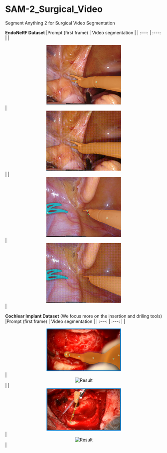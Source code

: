 # SAM-2_Surgical_Video
Segment Anything 2 for Surgical Video Segmentation

**EndoNeRF Dataset**
|Prompt (first frame) | Video segmentation |
| :---: | :---: |
|<div align=center><img src="https://github.com/AngeLouCN/SAM-2_Surgical_Video/blob/main/result/cutting_prompt.png" width="240" alt="Result"/></div>|<div align=center><img src="https://github.com/AngeLouCN/SAM-2_Surgical_Video/blob/main/result/cutting_output.gif" width="240" alt="Result"/></div>|
|<div align=center><img src="https://github.com/AngeLouCN/SAM-2_Surgical_Video/blob/main/result/pulling_prompt.png" width="240" alt="Result"/></div>|<div align=center><img src="https://github.com/AngeLouCN/SAM-2_Surgical_Video/blob/main/result/pulling_output.gif" width="240" alt="Result"/></div>|

**Cochlear Implant Dataset** (We focus more on the insertion and driling tools)
|Prompt (first frame) | Video segmentation |
| :---: | :---: |
|<div align=center><img src="https://github.com/AngeLouCN/SAM-2_Surgical_Video/blob/main/result/driling_vumc_prompt.png" width="240" alt="Result"/></div>|<div align=center><img src="https://github.com/AngeLouCN/SAM-2_Surgical_Video/blob/main/result/driling_vumc.gif" width="240" alt="Result"/></div>|
|<div align=center><img src="https://github.com/AngeLouCN/SAM-2_Surgical_Video/blob/main/result/insertion_vumc_prompt.png" width="240" alt="Result"/></div>|<div align=center><img src="https://github.com/AngeLouCN/SAM-2_Surgical_Video/blob/main/result/insertion_vumc.gif" width="240" alt="Result"/></div>|

